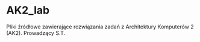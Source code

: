 # AK2_lab

Pliki źródłowe zawierające rozwiązania zadań z Architektury Komputerów 2 (AK2).
Prowadzący S.T.
